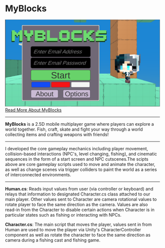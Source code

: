 # MyBlocks
![screenshot](screenshot.PNG)
[Read More About MyBlocks](https://portfolium.com/entry/25d-mobile-multiplayer-game)

_______________________________________

**MyBlocks** is a 2.5D mobile multiplayer game where players can explore a world together. Fish, craft, skate and fight your way through a world collecting items and crafting weapons with friends!

_______________________________________

I developed the core gameplay mechanics including player movement, collision-based interactions (NPC's, level changing, fishing), and cinematic sequences in the form of a start screen and NPC cutscenes.The scipts above are core gameplay scripts used to move and animate the character, as well as change scenes via trigger colliders to paint the world as a series of interconnected environments.

_______________________________________

**Human.cs**: Reads input values from user (via controller or keyboard) and relays that information to designated Character.cs class attached to our main player. Other values sent to Character are camera rotational values to rotate player to face the same direction as the camera. Values are also read-in from the Character to disable certain actions when Character is in particular states such as fishing or interacting with NPCs.

**Character.cs**: The main script that moves the player, values sent in from Human are used to move the player via Unity's CharacterController component as well as rotate the character to face the same direction as camera during a fishing cast and fishing game.

